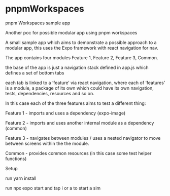 # pnpmWorkspaces
pnpm Workspaces sample app

Another poc for possible modular app using pnpm workspaces

A small sample app which aims to demonstrate a possible approach to a modular app, this uses the Expo framework with react navigation for nav.

The app contains four modules Feature 1, Feature 2, Feature 3, Common.

the base of the app is just a navigation stack defined in app.js which defines a set of bottom tabs

each tab is linked to a ‘feature’ via react navigation, where each of ‘features’ is a module, a package of its own which could have its own navigation, tests, dependencies, resources and so on.

In this case each of the three features aims to test a different thing:

Feature 1 - imports and uses a dependency (expo-image)

Feature 2 - imports and uses another internal module as a dependency (common)

Feature 3 - navigates between modules / uses a nested navigator to move between screens within the the module.

Common - provides common resources (in this case some test helper functions)

Setup

run yarn install

run npx expo start and tap i or a to start a sim
